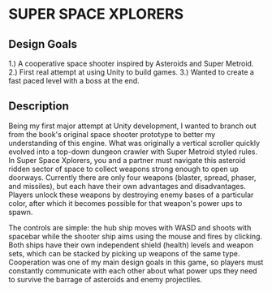 # SUPER SPACE XPLORERS
## Design Goals
1.) A cooperative space shooter inspired by Asteroids and Super Metroid.
2.) First real attempt at using Unity to build games.
3.) Wanted to create a fast paced level with a boss at the end.

## Description
Being my first major attempt at Unity development, I wanted to branch out from the book's original space shooter prototype to better my understanding of this engine. What was originally a vertical scroller quickly evolved into a top-down dungeon crawler with Super Metroid styled rules. In Super Space Xplorers, you and a partner must navigate this asteroid ridden sector of space to collect weapons strong enough to open up doorways. Currently there are only four weapons (blaster, spread, phaser, and missiles), but each have their own advantages and disadvantages. Players unlock these weapons by destroying enemy bases of a particular color, after which it becomes possible for that weapon's power ups to spawn.

The controls are simple: the hub ship moves with WASD and shoots with spacebar while the shooter ship aims using the mouse and fires by clicking. Both ships have their own independent shield (health) levels and weapon sets, which can be stacked by picking up weapons of the same type. Cooperation was one of my main design goals in this game, so players must constantly communicate with each other about what power ups they need to survive the barrage of asteroids and enemy projectiles.
